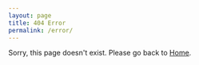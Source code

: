 ```yaml
---
layout: page
title: 404 Error
permalink: /error/
---
```


Sorry, this page doesn't exist. Please go back to <a href="/">Home</a>.